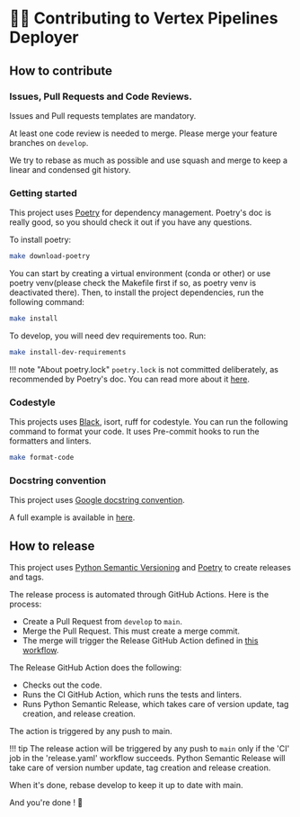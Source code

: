 # 🧑‍💻 Contributing to Vertex Pipelines Deployer

## How to contribute


### Issues, Pull Requests and Code Reviews.

Issues and Pull requests templates are mandatory.

At least one code review is needed to merge. Please merge your feature branches on `develop`.

We try to rebase as much as possible and use squash and merge to keep a linear and condensed git history.

### Getting started

This project uses [Poetry](https://python-poetry.org/) for dependency management. Poetry's doc is really good, so you should check it out if you have any questions.

To install poetry:

```bash
make download-poetry
```

You can start by creating a virtual environment (conda or other) or use poetry venv(please check the Makefile first if so, as poetry venv is deactivated there). Then, to install the project dependencies, run the following command:

```bash
make install
```

To develop, you will need dev requirements too. Run:
```bash
make install-dev-requirements
```

!!! note "About poetry.lock"
    `poetry.lock` is not committed deliberately, as recommended by Poetry's doc. You can read more about it [here](https://python-poetry.org/docs/basic-usage/#as-a-library-developer).

### Codestyle

This projects uses [Black](https://black.readthedocs.io/en/stable/), isort, ruff for codestyle. You can run the following command to format your code. It uses Pre-commit hooks to run the formatters and linters.

```bash
make format-code
```

### Docstring convention

This project uses [Google docstring convention](https://google.github.io/styleguide/pyguide.html#38-comments-and-docstrings).

A full example is available in [here](https://sphinxcontrib-napoleon.readthedocs.io/en/latest/example_google.html).


## How to release

This project uses [Python Semantic Versioning](https://python-semantic-release.readthedocs.io/en/latest/automatic-releases/github-actions.html)
and [Poetry](https://python-poetry.org/docs/cli/#build) to create releases and tags.

The release process is automated through GitHub Actions. Here is the process:

- Create a Pull Request from `develop` to `main`.
- Merge the Pull Request. This must create a merge commit.
- The merge will trigger the Release GitHub Action defined in [this workflow](.github/workflows/release.yaml).

The Release GitHub Action does the following:

- Checks out the code.
- Runs the CI GitHub Action, which runs the tests and linters.
- Runs Python Semantic Release, which takes care of version update, tag creation, and release creation.

The action is triggered by any push to main.

!!! tip
    The release action will be triggered by any push to `main` only if the 'CI' job in the 'release.yaml' workflow succeeds.
    Python Semantic Release will take care of version number update, tag creation and release creation.


When it's done, rebase develop to keep it up to date with main.

And you're done ! 🎉
